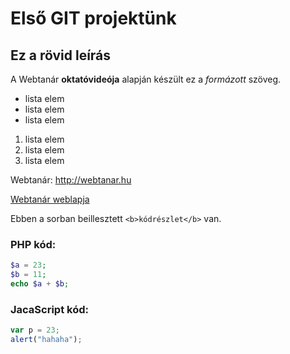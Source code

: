 # Első GIT projektünk
## Ez a rövid leírás

A Webtanár **oktatóvideója** alapján készült ez a *formázott* szöveg.

- lista elem
- lista elem
- lista elem

1. lista elem
2. lista elem
3. lista elem

Webtanár: http://webtanar.hu

[Webtanár weblapja](http://webtanar.hu)


Ebben a sorban beillesztett `<b>kódrészlet</b>` van.

### PHP kód:
```php
$a = 23;
$b = 11;
echo $a + $b;
```

### JacaScript kód:
```javascript
var p = 23;
alert("hahaha");
```
